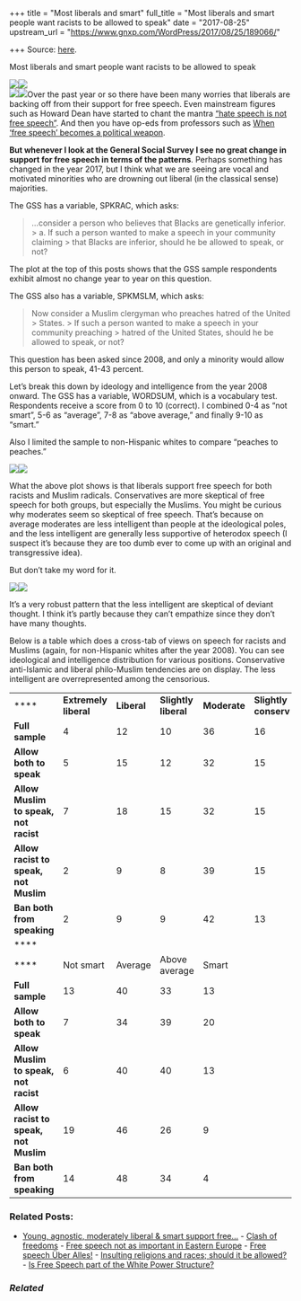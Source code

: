 +++
title = "Most liberals and smart"
full_title = "Most liberals and smart people want racists to be allowed to speak"
date = "2017-08-25"
upstream_url = "https://www.gnxp.com/WordPress/2017/08/25/189066/"

+++
Source: [here](https://www.gnxp.com/WordPress/2017/08/25/189066/).

Most liberals and smart people want racists to be allowed to speak

[![](https://i0.wp.com/www.gnxp.com/WordPress/wp-content/uploads/2017/08/racists_by_year.jpg?resize=600%2C393)![](https://i0.wp.com/www.gnxp.com/WordPress/wp-content/uploads/2017/08/racists_by_year.jpg?resize=600%2C393)](https://i0.wp.com/www.gnxp.com/WordPress/wp-content/uploads/2017/08/racists_by_year.jpg)  
[![](https://i0.wp.com/www.gnxp.com/WordPress/wp-content/uploads/2017/08/commons.jpeg?resize=259%2C194)![](https://i0.wp.com/www.gnxp.com/WordPress/wp-content/uploads/2017/08/commons.jpeg?resize=259%2C194)](https://i0.wp.com/www.gnxp.com/WordPress/wp-content/uploads/2017/08/commons.jpeg)Over the past year or so there have been many worries that liberals are backing off from their support for free speech. Even mainstream figures such as Howard Dean have started to chant the mantra [“hate speech is not free speech”](https://www.washingtonpost.com/news/volokh-conspiracy/wp/2017/04/21/no-gov-dean-there-is-no-hate-speech-exception-to-the-first-amendment/?utm_term=.618c4931c4b5). And then you have op-eds from professors such as [When ‘free speech’ becomes a political weapon](https://www.washingtonpost.com/news/made-by-history/wp/2017/08/22/when-free-speech-becomes-a-political-weapon/?utm_term=.42c9fc0d4777).

**But whenever I look at the General Social Survey I see no great change in support for free speech in terms of the patterns**. Perhaps something has changed in the year 2017, but I think what we are seeing are vocal and motivated minorities who are drowning out liberal (in the classical sense) majorities.

The GSS has a variable, SPKRAC, which asks:

> …consider a person who believes that Blacks are genetically inferior. > a. If such a person wanted to make a speech in your community claiming > that Blacks are inferior, should he be allowed to speak, or not?

The plot at the top of this posts shows that the GSS sample respondents exhibit almost no change year to year on this question.

The GSS also has a variable, SPKMSLM, which asks:

> Now consider a Muslim clergyman who preaches hatred of the United > States. >
> If such a person wanted to make a speech in your community preaching > hatred of the United States, should he be allowed to speak, or not?

This question has been asked since 2008, and only a minority would allow this person to speak, 41-43 percent.

Let’s break this down by ideology and intelligence from the year 2008 onward. The GSS has a variable, WORDSUM, which is a vocabulary test. Respondents receive a score from 0 to 10 (correct). I combined 0-4 as “not smart”, 5-6 as “average”, 7-8 as “above average,” and finally 9-10 as “smart.”

Also I limited the sample to non-Hispanic whites to compare “peaches to peaches.”

![](https://i0.wp.com/www.gnxp.com/WordPress/wp-content/uploads/2017/08/ideology_1.jpg?resize=600%2C331)![](https://i0.wp.com/www.gnxp.com/WordPress/wp-content/uploads/2017/08/ideology_1.jpg?resize=600%2C331)

What the above plot shows is that liberals support free speech for both racists and Muslim radicals. Conservatives are more skeptical of free speech for both groups, but especially the Muslims. You might be curious why moderates seem so skeptical of free speech. That’s because on average moderates are less intelligent than people at the ideological poles, and the less intelligent are generally less supportive of heterodox speech (I suspect it’s because they are too dumb ever to come up with an original and transgressive idea).

But don’t take my word for it.

[![](https://i0.wp.com/www.gnxp.com/WordPress/wp-content/uploads/2017/08/webpreview_htm_m1a8134f4.jpg?resize=600%2C331)![](https://i0.wp.com/www.gnxp.com/WordPress/wp-content/uploads/2017/08/webpreview_htm_m1a8134f4.jpg?resize=600%2C331)](https://i0.wp.com/www.gnxp.com/WordPress/wp-content/uploads/2017/08/webpreview_htm_m1a8134f4.jpg)[](https://www.gnxp.com/WordPress/wp-content/uploads/2017/08/stupidpeopleshutup.jpg)

It’s a very robust pattern that the less intelligent are skeptical of deviant thought. I think it’s partly because they can’t empathize since they don’t have many thoughts.

Below is a table which does a cross-tab of views on speech for racists and Muslims (again, for non-Hispanic whites after the year 2008). You can see ideological and intelligence distribution for various positions. Conservative anti-Islamic and liberal philo-Muslim tendencies are on display. The less intelligent are overrepresented among the censorious.

|                                       |                       |             |                      |              |                      |             |                       |
|---------------------------------------|-----------------------|-------------|----------------------|--------------|----------------------|-------------|-----------------------|
| ****                                 | **Extremely liberal** | **Liberal** | **Slightly liberal** | **Moderate** | **Slightly conserv** | **Conserv** | **Extremely conserv** |
| **Full sample**                       | 4                     | 12          | 10                   | 36           | 16                   | 18          | 4                     |
| **Allow both to speak**               | 5                     | 15          | 12                   | 32           | 15                   | 17          | 4                     |
| **Allow Muslim to speak, not racist** | 7                     | 18          | 15                   | 32           | 15                   | 12          | 2                     |
| **Allow racist to speak, not Muslim** | 2                     | 9           | 8                    | 39           | 15                   | 22          | 5                     |
| **Ban both from speaking**            | 2                     | 9           | 9                    | 42           | 13                   | 21          | 5                     |
| ****                                 |                      |            |                     |             |                     |            |                      |
| ****                                 | Not smart             | Average     | Above average        | Smart        |                     |            |                      |
| **Full sample**                       | 13                    | 40          | 33                   | 13           |                     |            |                      |
| **Allow both to speak**               | 7                     | 34          | 39                   | 20           |                     |            |                      |
| **Allow Muslim to speak, not racist** | 6                     | 40          | 40                   | 13           |                     |            |                      |
| **Allow racist to speak, not Muslim** | 19                    | 46          | 26                   | 9            |                     |            |                      |
| **Ban both from speaking**            | 14                    | 48          | 34                   | 4            |                     |            |                       |

### Related Posts:

- [Young, agnostic, moderately liberal & smart support
  free…](https://www.gnxp.com/WordPress/2009/03/10/young-agnostic-moderately-liberal-smart-support-free-speech/) - [Clash of
  freedoms](https://www.gnxp.com/WordPress/2006/04/18/clash-of-freedoms/) - [Free speech not as important in Eastern
  Europe](https://www.gnxp.com/WordPress/2009/05/06/free-speech-not-as-important-in-eastern-europe/) - [Free speech Über
  Alles!](https://www.gnxp.com/WordPress/2012/09/29/free-speech-uber-alles/) - [Insulting religions and races; should it be
  allowed?](https://www.gnxp.com/WordPress/2008/08/16/insulting-religions-and-races-should-it-be-allowed/) - [Is Free Speech part of the White Power
  Structure?](https://www.gnxp.com/WordPress/2009/03/13/is-free-speech-part-of-the-white-power-structure/)

### *Related*

[](https://www.addtoany.com/add_to/facebook?linkurl=https%3A%2F%2Fwww.gnxp.com%2FWordPress%2F2017%2F08%2F25%2F189066%2F&linkname=Most%20liberals%20and%20smart%20people%20want%20racists%20to%20be%20allowed%20to%20speak "Facebook")[](https://www.addtoany.com/add_to/twitter?linkurl=https%3A%2F%2Fwww.gnxp.com%2FWordPress%2F2017%2F08%2F25%2F189066%2F&linkname=Most%20liberals%20and%20smart%20people%20want%20racists%20to%20be%20allowed%20to%20speak "Twitter")[](https://www.addtoany.com/add_to/email?linkurl=https%3A%2F%2Fwww.gnxp.com%2FWordPress%2F2017%2F08%2F25%2F189066%2F&linkname=Most%20liberals%20and%20smart%20people%20want%20racists%20to%20be%20allowed%20to%20speak "Email")[](https://www.addtoany.com/share)
